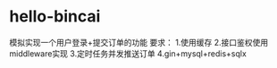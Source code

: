 # hello-bincai
模拟实现一个用户登录+提交订单的功能
要求：
	1.使用缓存
	2.接口鉴权使用middleware实现
	3.定时任务并发推送订单
	4.gin+mysql+redis+sqlx
